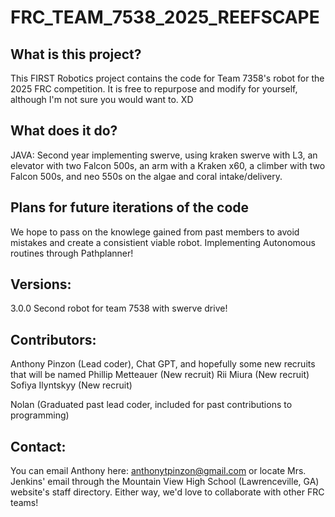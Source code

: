 # FRC_TEAM_7538_2025_REEFSCAPE

## What is this project?
This FIRST Robotics project contains the code for Team 7358's robot for the 2025 FRC competition. It is free to repurpose and modify for yourself, although I'm not sure you would want to. XD

## What does it do?
JAVA: Second year implementing swerve, using kraken swerve with L3, an elevator with two Falcon 500s, an arm with a Kraken x60, a climber with two Falcon 500s, and neo 550s on the algae and coral intake/delivery. 

## Plans for future iterations of the code
We hope to pass on the knowlege gained from past members to avoid mistakes and create a consistient viable robot. Implementing Autonomous routines through Pathplanner!

## Versions:
3.0.0 Second robot for team 7538 with swerve drive!

## Contributors:
Anthony Pinzon (Lead coder), Chat GPT, and hopefully some new recruits that will be named
Phillip Metteauer (New recruit)
Rii Miura (New recruit)
Sofiya Ilyntskyy (New recruit) 

Nolan (Graduated past lead coder, included for past contributions to programming)

## Contact:
You can email Anthony here: anthonytpinzon@gmail.com or locate Mrs. Jenkins' email through the Mountain View High School (Lawrenceville, GA) website's staff directory.
Either way, we'd love to collaborate with other FRC teams!
